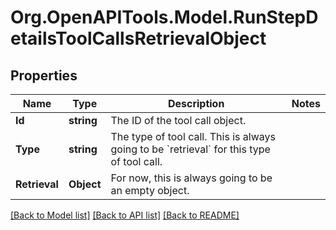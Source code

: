 # Org.OpenAPITools.Model.RunStepDetailsToolCallsRetrievalObject

## Properties

Name | Type | Description | Notes
------------ | ------------- | ------------- | -------------
**Id** | **string** | The ID of the tool call object. | 
**Type** | **string** | The type of tool call. This is always going to be &#x60;retrieval&#x60; for this type of tool call. | 
**Retrieval** | **Object** | For now, this is always going to be an empty object. | 

[[Back to Model list]](../README.md#documentation-for-models) [[Back to API list]](../README.md#documentation-for-api-endpoints) [[Back to README]](../README.md)

